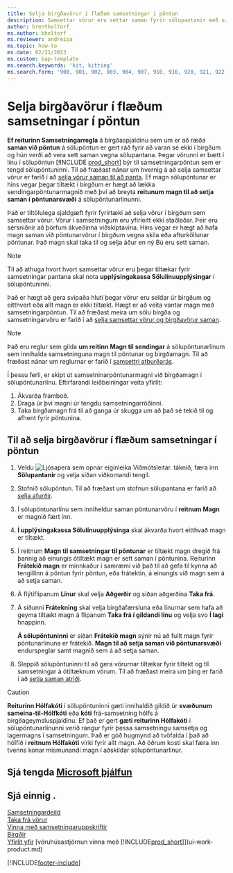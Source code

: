 ```yaml
---
title: Selja birgðavörur í flæðum samsetningar í pöntun
description: Samsettar vörur eru settar saman fyrir sölupantanir með samsetningarpöntun.
author: brentholtorf
ms.author: bholtorf
ms.reviewer: andreipa
ms.topic: how-to
ms.date: 02/21/2023
ms.custom: bap-template
ms.search.keywords: 'kit, kitting'
ms.search.form: '900, 901, 902, 903, 904, 907, 910, 916, 920, 921, 922, 923, 940, 941, 942, 930, 931, 932, 914, 915, 905'
---
```

# <a name="selling-inventory-items-in-assemble-to-order-flows" />Selja birgðavörur í flæðum samsetningar í pöntun

 **Ef reiturinn Samsetningarregla**  á birgðaspjaldinu sem um er að ræða  **saman við pöntun** á sölupöntun er gert ráð fyrir að varan sé ekki í birgðum og hún verði að vera sett saman vegna sölupantana. Þegar vörunni er bætt í línu í sölupöntun  [!INCLUDE [prod_short](includes/prod_short.md)]  býr til samsetningarpöntun sem er tengd sölupöntuninni. Til að fræðast nánar um hvernig á að selja samsettar vörur er farið í að  [selja vörur saman til að panta](assembly-how-to-sell-items-assembled-to-order.md). Ef magn sölupöntunar er hins vegar þegar tiltækt í birgðum er hægt að lækka sendingarpöntunarmagnið með því að breyta  **reitunum magn til að setja saman í pöntunarsvæði**  á sölupöntunarlínunni.  

Það er tiltölulega sjaldgæft fyrir fyrirtæki að selja vörur í birgðum sem samsettar vörur. Vörur í samsetningum eru yfirleitt ekki staðlaðar. Þeir eru sérsniðnir að þörfum ákveðinna viðskiptavina. Hins vegar er hægt að hafa magn saman við pöntunarvörur í birgðum vegna skila eða afturköllunar pöntunar. Það magn skal taka til og selja áður en ný Bú eru sett saman.  

> [!NOTE]  
> Til að athuga hvort hvort samsettar vörur eru þegar tiltækar fyrir samsetningar pantana skal nota  **upplýsingakassa Sölulínuupplýsingar**  í sölupöntuninni.  

Það er hægt að gera svipaða hluti þegar vörur eru seldar úr birgðum og eitthvert eða allt magn er ekki tiltækt. Hægt er að veita vantar magn með samsetningarpöntun. Til að fræðast meira um sölu birgða og samsetningarvöru er farið í að  [selja samsettar vörur og birgðavörur saman](assembly-how-to-sell-assemble-to-order-items-and-inventory-items-together.md).  

> [!NOTE]  
> Það eru reglur sem gilda  **um reitinn Magn til sendingar**  á sölupöntunarlínum sem innihalda samsetninguna magn til pöntunar og birgðamagn. Til að fræðast nánar um reglurnar er farið í  [samsettri atburðarás](assembly-assemble-to-order-or-assemble-to-stock.md#combination-scenarios).  

Í þessu ferli, er skipt út samsetninarpöntunarmagni við birgðamagn í sölupöntunarlínu. Eftirfarandi leiðbeiningar veita yfirlit:

1. Ákvarða framboð.
2. Draga úr því magni úr tengdu samsetningarröðinni.
3. Taka birgðamagn frá til að ganga úr skugga um að það sé tekið til og afhent fyrir pöntunina.  

## <a name="to-sell-inventory-items-in-assemble-to-order-flows" />Til að selja birgðavörur í flæðum samsetningar í pöntun

1. Veldu ![Ljósapera sem opnar eiginleika Viðmótsleitar.](media/ui-search/search_small.png "Segðu mér hvað þú vilt gera") táknið, færa inn **Sölupantanir** og velja síðan viðkomandi tengil.  
2. Stofnið sölupöntun. Til að fræðast um stofnun sölupantana er farið að  [selja afurðir](sales-how-sell-products.md).  
3. Í sölupöntunarlínu sem inniheldur saman pöntunarvöru í  **reitnum Magn**  er magnið fært inn.  
4.  **Í upplýsingakassa Sölulínuupplýsinga**  skal ákvarða hvort eitthvað magn er tiltækt.  
5. Í reitnum **Magn til samsetningar til pöntunar** er tiltækt magn dregið frá þannig að einungis ótiltækt magn er sett saman í pöntunina. Reiturinn **Frátekið magn** er minnkaður í samræmi við það til að gefa til kynna að tengillinn á pöntun fyrir pöntun, eða frátektin, á einungis við magn sem á að setja saman.  
6. Á flýtiflipanum **Línur** skal velja **Aðgerðir** og síðan aðgerðina **Taka frá**.  
7. Á síðunni **Frátekning** skal velja birgðafærsluna eða línurnar sem hafa að geyma tiltækt magn á flipanum **Taka frá í gildandi línu** og velja svo **Í lagi** hnappinn.  

     **Á sölupöntuninni**  er síðan  **Frátekið magn**  sýnir nú að fullt magn fyrir pöntunarlínuna er frátekið.  **Magn til að setja saman við pöntunarsvæði**  endurspeglar samt magnið sem á að setja saman.  

8. Sleppið sölupöntuninni til að gera vörurnar tiltækar fyrir tiltekt og til samsetningar á ótiltæknum vörum. Til að fræðast meira um þing er farið í að  [setja saman atriði](assembly-how-to-assemble-items.md).  

> [!CAUTION]  
>  **Reiturinn Hólfakóti**  í sölupöntuninni gæti innihaldið gildið úr  **svæðunum sameina-til-Hólfkóti**  eða  **kóti**  frá-samsetning hólfs á birgðageymsluspjaldinu. Ef það er gert  **gæti reiturinn Hólfakóti**  í sölupöntunarlínunni verið rangur fyrir þessa samsetningu samsetja og lagermagns í samsetningum. Það er góð hugmynd að tvöfalda í það að hólfið í  **reitnum Hólfakóti**  virki fyrir allt magn. Að öðrum kosti skal færa inn tvenns konar mismunandi magn í aðskildar sölupöntunarlínur.  

## <a name="see-related-microsoft-trainingtrainingmodulesassemble-to-order-dynamics--business-central" />Sjá tengda [Microsoft þjálfun](/training/modules/assemble-to-order-dynamics-365-business-central/)

## <a name="see-also" />Sjá einnig .

[Samsetningardeild](assembly-assemble-items.md)  
[Taka frá vörur](inventory-how-to-reserve-items.md)  
[Vinna með samsetningaruppskriftir](assembly-how-work-assembly-boms.md)  
[Birgðir](inventory-manage-inventory.md)  
[Yfirlit yfir](design-details-warehouse-management.md)
[vöruhúsastjórnun vinna með [!INCLUDE[prod_short](includes/prod_short.md)]](ui-work-product.md)


[!INCLUDE[footer-include](includes/footer-banner.md)]
